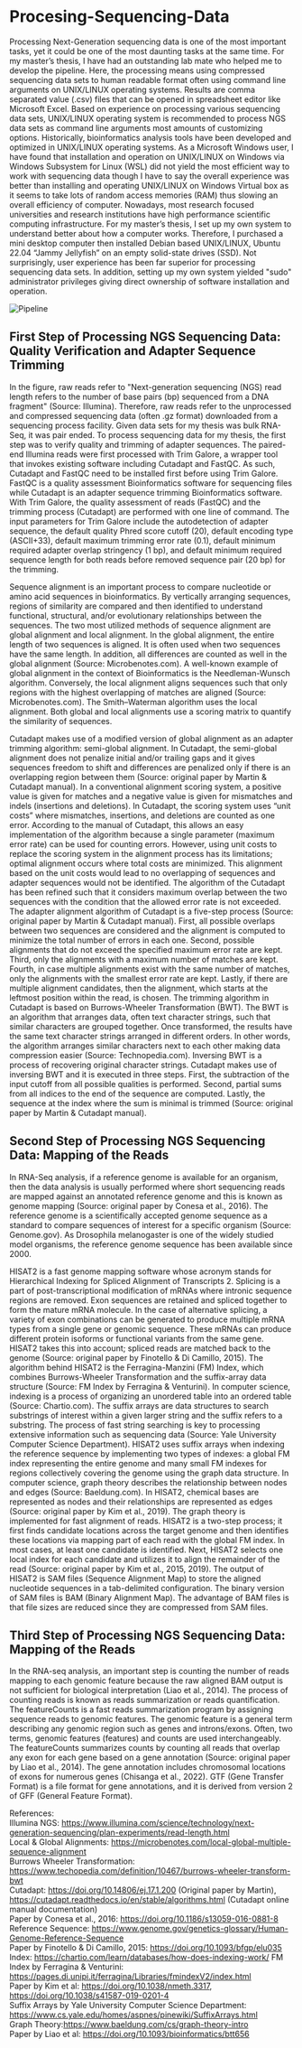 # Procesing-Sequencing-Data

Processing Next-Generation sequencing data is one of the most important tasks, yet it could be one of the most daunting tasks at the same time. For my master’s thesis, I have had an outstanding lab mate who helped me to develop the pipeline. Here, the processing means using compressed sequencing data sets to human readable format often using command line arguments on UNIX/LINUX operating systems. Results are comma separated value (.csv) files that can be opened in spreadsheet editor like Microsoft Excel.  Based on experience on processing various sequencing data sets, UNIX/LINUX operating system is recommended to process NGS data sets as command line arguments most amounts of customizing options. Historically, bioinformatics analysis tools have been developed and optimized in UNIX/LINUX operating systems. As a Microsoft Windows user, I have found that installation and operation on UNIX/LINUX on Windows via Windows Subsystem for Linux (WSL) did not yield the most efficient way to work with sequencing data though I have to say the overall experience was better than installing and operating UNIX/LINUX on Windows Virtual box as it seems to take lots  of random access memories (RAM) thus slowing an overall efficiency of computer.  Nowadays, most research focused universities and research institutions have high performance scientific computing infrastructure. For my master’s thesis, I set up my own system to understand better about how a computer works. Therefore, I purchased a mini desktop computer then installed Debian based UNIX/LINUX, Ubuntu 22.04 “Jammy Jellyfish” on an empty solid-state drives (SSD). Not surprisingly, user experience has been far superior for processing sequencing data sets. In addition, setting up my own system yielded "sudo" administrator privileges giving direct ownership of software installation and operation.

![Pipeline](https://github.com/echo4922/Procesing-Sequencing-Data/assets/112420424/b589a18c-70e2-44ac-80ba-4064a0e4350b)


## First Step of Processing NGS Sequencing Data: Quality Verification and Adapter Sequence Trimming
In the figure, raw reads refer to "Next-generation sequencing (NGS) read length refers to the number of base pairs (bp) sequenced from a DNA fragment" (Source: Illumina). Therefore, raw reads refer to the unprocessed and compressed sequencing data (often .gz format) downloaded from a sequencing process facility. Given data sets for my thesis was bulk RNA-Seq, it was pair ended. To process sequencing data for my thesis, the first step was to verify quality and trimming of adapter sequences. The paired-end Illumina reads were first processed with Trim Galore, a wrapper tool that invokes existing software including Cutadapt and FastQC. As such, Cutadapt and FastQC need to be installed first before using Trim Galore. FastQC is a quality assessment Bioinformatics software for sequencing files while Cutadapt is an adapter sequence trimming Bioinformatics software. With Trim Galore, the quality assessment of reads (FastQC) and the trimming process (Cutadapt) are performed with one line of command. The input parameters for Trim Galore include the autodetection of adapter sequence, the default quality Phred score cutoff (20), default encoding type (ASCII+33), default maximum trimming error rate (0.1), default minimum required adapter overlap stringency (1 bp), and default minimum required sequence length for both reads before removed sequence pair (20 bp) for the trimming.

Sequence alignment is an important process to compare nucleotide or amino acid sequences in bioinformatics. By vertically arranging sequences, regions of similarity are compared and then identified to understand functional, structural, and/or evolutionary relationships between the sequences. The two most utilized methods of sequence alignment are global alignment and local alignment. In the global alignment, the entire length of two sequences is aligned. It is often used when two sequences have the same length. In addition, all differences are counted as well in the global alignment (Source: Microbenotes.com). A well-known example of global alignment in the context of Bioinformatics is the Needleman-Wunsch algorithm. Conversely, the local alignment aligns sequences such that only regions with the highest overlapping of matches are aligned (Source: Microbenotes.com). The Smith–Waterman algorithm uses the local alignment. Both global and local alignments use a scoring matrix to quantify the similarity of sequences. 

Cutadapt makes use of a modified version of global alignment as an adapter trimming algorithm: semi-global alignment. In Cutadapt, the semi-global alignment does not penalize initial and/or trailing gaps and it gives sequences freedom to shift and differences are penalized only if there is an overlapping region between them (Source: original paper by Martin & Cutadapt manual). In a conventional alignment scoring system, a positive value is given for matches and a negative value is given for mismatches and indels (insertions and deletions). In Cutadapt, the scoring system uses “unit costs” where mismatches, insertions, and deletions are counted as one error. According to the manual of Cutadapt, this allows an easy implementation of the algorithm because a single parameter (maximum error rate) can be used for counting errors. However, using unit costs to replace the scoring system in the alignment process has its limitations; optimal alignment occurs where total costs are minimized. This alignment based on the unit costs would lead to no overlapping of sequences and adapter sequences would not be identified. The algorithm of the Cutadapt has been refined such that it considers maximum overlap between the two sequences with the condition that the allowed error rate is not exceeded. The adapter alignment algorithm of Cutadapt is a five-step process (Source: original paper by Martin & Cutadapt manual). First, all possible overlaps between two sequences are considered and the alignment is computed to minimize the total number of errors in each one. Second, possible alignments that do not exceed the specified maximum error rate are kept. Third, only the alignments with a maximum number of matches are kept. Fourth, in case multiple alignments exist with the same number of matches, only the alignments with the smallest error rate are kept. Lastly, if there are multiple alignment candidates, then the alignment, which starts at the leftmost position within the read, is chosen. The trimming algorithm in Cutadapt is based on Burrows-Wheeler Transformation (BWT). The BWT is an algorithm that arranges data, often text character strings, such that similar characters are grouped together. Once transformed, the results have the same text character strings arranged in different orders. In other words, the algorithm arranges similar characters next to each other making data compression easier (Source: Technopedia.com). Inversing BWT is a process of recovering original character strings. Cutadapt makes use of inversing BWT and it is executed in three steps. First, the subtraction of the input cutoff from all possible qualities is performed. Second, partial sums from all indices to the end of the sequence are computed. Lastly, the sequence at the index where the sum is minimal is trimmed (Source: original paper by Martin & Cutadapt manual).

## Second Step of Processing NGS Sequencing Data: Mapping of the Reads

In RNA-Seq analysis, if a reference genome is available for an organism, then the data analysis is usually performed where short sequencing reads are mapped against an annotated reference genome and this is known as genome mapping (Source: original paper by Conesa et al., 2016). The reference genome is a scientifically accepted genome sequence as a standard to compare sequences of interest for a specific organism (Source: Genome.gov). As Drosophila melanogaster is one of the widely studied model organisms, the reference genome sequence has been available since 2000.

HISAT2  is a fast genome mapping software whose acronym stands for Hierarchical Indexing for Spliced Alignment of Transcripts 2. Splicing is a part of post-transcriptional modification of mRNAs where intronic sequence regions are removed. Exon sequences are retained and spliced together to form the mature mRNA molecule. In the case of alternative splicing, a variety of exon combinations can be generated to produce multiple mRNA types from a single gene or genomic sequence. These mRNAs can produce different protein isoforms or functional variants from the same gene. HISAT2 takes this into account; spliced reads are matched back to the genome (Source: original paper by Finotello & Di Camillo, 2015). The algorithm behind HISAT2 is the Ferragina-Manzini (FM) Index, which combines Burrows-Wheeler Transformation and the suffix-array data structure (Source: FM Index by Ferragina & Venturini). In computer science, indexing is a process of organizing an unordered table into an ordered table (Source: Chartio.com). The suffix arrays are data structures to search substrings of interest within a given larger string and the suffix refers to a substring. The process of fast string searching is key to processing extensive information such as sequencing data (Source: Yale University Computer Science Department). HISAT2 uses suffix arrays when indexing the reference sequence by implementing two types of indexes: a global FM index representing the entire genome and many small FM indexes for regions collectively covering the genome using the graph data structure. In computer science, graph theory describes the relationship between nodes and edges (Source: Baeldung.com). In HISAT2, chemical bases are represented as nodes and their relationships are represented as edges (Source: original paper by Kim et al., 2019). The graph theory is implemented for fast alignment of reads. HISAT2 is a two-step process; it first finds candidate locations across the target genome and then identifies these locations via mapping part of each read with the global FM index. In most cases, at least one candidate is identified. Next, HISAT2 selects one local index for each candidate and utilizes it to align the remainder of the read (Source: original paper by Kim et al., 2015, 2019). The output of HISAT2 is SAM files (Sequence Alignment Map) to store the aligned nucleotide sequences in a tab-delimited configuration. The binary version of SAM files is BAM (Binary Alignment Map). The advantage of BAM files is that file sizes are reduced since they are compressed from SAM files. 

## Third Step of Processing NGS Sequencing Data: Mapping of the Reads

In the RNA-seq analysis, an important step is counting the number of reads mapping to each genomic feature because the raw aligned BAM output is not sufficient for biological interpretation (Liao et al., 2014). The process of counting reads is known as reads summarization or reads quantification. The featureCounts is a fast reads summarization program by assigning sequence reads to genomic features. The genomic feature is a general term describing any genomic region such as genes and introns/exons.  Often, two terms, genomic features (features) and counts are used interchangeably. The featureCounts summarizes counts by counting all reads that overlap any exon for each gene based on a gene annotation (Source: original paper by Liao et al., 2014). The gene annotation includes chromosomal locations of exons for numerous genes (Chisanga et al., 2022). GTF (Gene Transfer Format) is a file format for gene annotations, and it is derived from version 2 of GFF (General Feature Format). 

References: <br />
Illumina NGS: https://www.illumina.com/science/technology/next-generation-sequencing/plan-experiments/read-length.html <br />
Local & Global Alignments: https://microbenotes.com/local-global-multiple-sequence-alignment <br />
Burrows Wheeler Transformation: https://www.techopedia.com/definition/10467/burrows-wheeler-transform-bwt <br />
Cutadapt: https://doi.org/10.14806/ej.17.1.200 (Original paper by Martin), https://cutadapt.readthedocs.io/en/stable/algorithms.html (Cutadapt online manual documentation) <br />
Paper by Conesa et al., 2016: https://doi.org/10.1186/s13059-016-0881-8 <br />
Reference Sequence: https://www.genome.gov/genetics-glossary/Human-Genome-Reference-Sequence <br />
Paper by Finotello & Di Camillo, 2015: https://doi.org/10.1093/bfgp/elu035 <br />
Index: https://chartio.com/learn/databases/how-does-indexing-work/
FM Index by Ferragina & Venturini: https://pages.di.unipi.it/ferragina/Libraries/fmindexV2/index.html <br />
Paper by Kim et al: https://doi.org/10.1038/nmeth.3317, https://doi.org/10.1038/s41587-019-0201-4 <br />
Suffix Arrays by Yale University Computer Science Department: https://www.cs.yale.edu/homes/aspnes/pinewiki/SuffixArrays.html <br />
Graph Theory:https://www.baeldung.com/cs/graph-theory-intro <br />
Paper by Liao et al: https://doi.org/10.1093/bioinformatics/btt656





